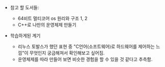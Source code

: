 + 참고 할 도서들:  
  + 64비트 멀티코어 os 원리와 구조 1, 2  
  + C++로 나만의 운영체제 만들기

+ 학습하게된 계기
  + 리누스 토발스가 했던 표현 중 "C언어(소프트웨어)로 하드웨어를 제어하는 느낌"이 무엇인지 궁금해져서 확인해보고 싶어짐.
  + 운영체제를 따라 만들어 보면 비슷한 경험을 할 수 있을 것 같다고 추측함.
  

